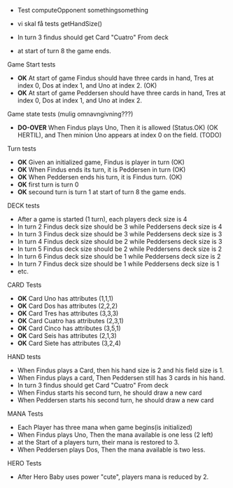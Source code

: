 

* Test computeOpponent somethingsomething 
* vi skal få tests getHandSize()

* In turn 3 findus should get Card "Cuatro" From deck
* at start of turn 8 the game ends.

Game Start tests
* **OK** At start of game Findus should have three cards in hand, Tres at index 0, Dos at index 1, and Uno at index 2. (OK)
* **OK** At start of game Peddersen should have three cards in hand, Tres at index 0, Dos at index 1, and Uno at index 2.

Game state tests (mulig omnavngivning???) 
* **DO-OVER** When Findus plays Uno, Then it is allowed (Status.OK) (OK HERTIL),
  and Then minion Uno appears at index 0 on the field. (TODO)

Turn tests
* **OK** Given an initialized game, Findus is player in turn (OK)
* **OK** When Findus ends its turn, it is Peddersen in turn (OK)
* **OK** When Peddersen ends his turn, it is Findus turn. (OK)
* **OK** first turn is turn 0
* **OK** secound turn is turn 1
at start of turn 8 the game ends.

DECK tests
* After a game is started (1 turn), each players deck size is 4
* In turn 2 Findus deck size should be 3 while Peddersens deck size is 4
* In turn 3 Findus deck size should be 3 while Peddersens deck size is 3
* In turn 4 Findus deck size should be 2 while Peddersens deck size is 3
* In turn 5 Findus deck size should be 2 while Peddersens deck size is 2
* In turn 6 Findus deck size should be 1 while Peddersens deck size is 2
* In turn 7 Findus deck size should be 1 while Peddersens deck size is 1
* etc.

CARD Tests
* **OK** Card Uno has attributes (1,1,1)
* **OK** Card Dos has attributes (2,2,2)
* **OK** Card Tres has attributes (3,3,3)
* **OK** Card Cuatro has attributes (2,3,1)
* **OK** Card Cinco has attributes (3,5,1)
* **OK** Card Seis has attributes (2,1,3)
* **OK** Card Siete has attributes (3,2,4)


HAND tests
* When Findus plays a Card, then his hand size is 2 and his field size is 1.
* When Findus plays a card, Then Peddersen still has 3 cards in his hand.
* In turn 3 findus should get Card "Cuatro" From deck
* When Findus starts his second turn, he should draw a new card 
* When Peddersen starts his second turn, he should draw a new card

MANA Tests
* Each Player has three mana when game begins(is initialized)
* When Findus plays Uno, Then the mana available is one less (2 left)
* at the Start of a players turn, their mana is restored to 3.
* When Peddersen plays Dos, Then the mana available is two less.

HERO Tests
* After Hero Baby uses power "cute", players mana is reduced by 2.